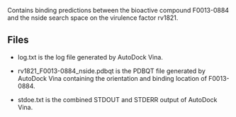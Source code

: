 Contains binding predictions between the bioactive compound F0013-0884 and the nside search space on the virulence factor rv1821.

## Files

- log.txt is the log file generated by AutoDock Vina.

- rv1821_F0013-0884_nside.pdbqt is the PDBQT file generated by AutoDock Vina containing the orientation and binding location of F0013-0884.

- stdoe.txt is the combined STDOUT and STDERR output of AutoDock Vina.

